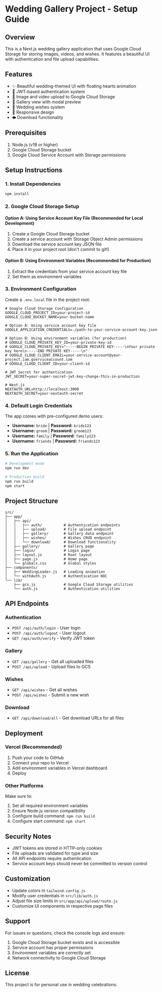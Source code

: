 # Wedding Gallery Project - Setup Guide

## Overview
This is a Next.js wedding gallery application that uses Google Cloud Storage for storing images, videos, and wishes. It features a beautiful UI with authentication and file upload capabilities.

## Features
- ✨ Beautiful wedding-themed UI with floating hearts animation
- 🔐 JWT-based authentication system
- 📸 Image and video upload to Google Cloud Storage
- 🎥 Gallery view with modal preview
- 💌 Wedding wishes system
- 📱 Responsive design
- ⬬ Download functionality

## Prerequisites
1. Node.js (v18 or higher)
2. Google Cloud Storage bucket
3. Google Cloud Service Account with Storage permissions

## Setup Instructions

### 1. Install Dependencies
```bash
npm install
```

### 2. Google Cloud Storage Setup

#### Option A: Using Service Account Key File (Recommended for Local Development)
1. Create a Google Cloud Storage bucket
2. Create a service account with Storage Object Admin permissions
3. Download the service account key JSON file
4. Place it in your project root (don't commit to git!)

#### Option B: Using Environment Variables (Recommended for Production)
1. Extract the credentials from your service account key file
2. Set them as environment variables

### 3. Environment Configuration
Create a `.env.local` file in the project root:

```env
# Google Cloud Storage Configuration
GOOGLE_CLOUD_PROJECT_ID=your-project-id
GOOGLE_CLOUD_BUCKET_NAME=your-bucket-name

# Option A: Using service account key file
GOOGLE_APPLICATION_CREDENTIALS=./path-to-your-service-account-key.json

# Option B: Using environment variables (for production)
# GOOGLE_CLOUD_PRIVATE_KEY_ID=your-private-key-id
# GOOGLE_CLOUD_PRIVATE_KEY="-----BEGIN PRIVATE KEY-----\nYour private key here\n-----END PRIVATE KEY-----\n"
# GOOGLE_CLOUD_CLIENT_EMAIL=your-service-account@your-project.iam.gserviceaccount.com
# GOOGLE_CLOUD_CLIENT_ID=your-client-id

# JWT Secret for authentication
JWT_SECRET=your-super-secret-jwt-key-change-this-in-production

# Next.js
NEXTAUTH_URL=http://localhost:3000
NEXTAUTH_SECRET=your-nextauth-secret
```

### 4. Default Login Credentials
The app comes with pre-configured demo users:

- **Username:** `bride` | **Password:** `bride123`
- **Username:** `groom` | **Password:** `groom123`
- **Username:** `family` | **Password:** `family123`
- **Username:** `friends` | **Password:** `friends123`

### 5. Run the Application
```bash
# Development mode
npm run dev

# Production build
npm run build
npm start
```

## Project Structure
```
src/
├── app/
│   ├── api/
│   │   ├── auth/          # Authentication endpoints
│   │   ├── upload/        # File upload endpoint
│   │   ├── gallery/       # Gallery data endpoint
│   │   ├── wishes/        # Wishes CRUD endpoint
│   │   └── download/      # Download functionality
│   ├── gallery/           # Gallery page
│   ├── login/             # Login page
│   ├── layout.js          # Root layout
│   ├── page.js            # Home page
│   └── globals.css        # Global styles
├── components/
│   ├── WeddingLoader.js   # Loading animation
│   └── withAuth.js        # Authentication HOC
└── lib/
    ├── gcs.js             # Google Cloud Storage utilities
    └── auth.js            # Authentication utilities
```

## API Endpoints

### Authentication
- `POST /api/auth/login` - User login
- `POST /api/auth/logout` - User logout
- `GET /api/auth/verify` - Verify JWT token

### Gallery
- `GET /api/gallery` - Get all uploaded files
- `POST /api/upload` - Upload files to GCS

### Wishes
- `GET /api/wishes` - Get all wishes
- `POST /api/wishes` - Submit a new wish

### Download
- `GET /api/download/all` - Get download URLs for all files

## Deployment

### Vercel (Recommended)
1. Push your code to GitHub
2. Connect your repo to Vercel
3. Add environment variables in Vercel dashboard
4. Deploy

### Other Platforms
Make sure to:
1. Set all required environment variables
2. Ensure Node.js version compatibility
3. Configure build command: `npm run build`
4. Configure start command: `npm start`

## Security Notes
- JWT tokens are stored in HTTP-only cookies
- File uploads are validated for type and size
- All API endpoints require authentication
- Service account keys should never be committed to version control

## Customization
- Update colors in `tailwind.config.js`
- Modify user credentials in `src/lib/auth.js`
- Adjust file size limits in `src/app/api/upload/route.js`
- Customize UI components in respective page files

## Support
For issues or questions, check the console logs and ensure:
1. Google Cloud Storage bucket exists and is accessible
2. Service account has proper permissions
3. Environment variables are correctly set
4. Network connectivity to Google Cloud Storage

## License
This project is for personal use in wedding celebrations.
